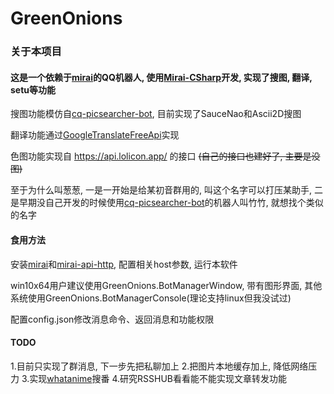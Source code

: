 # GreenOnions



### 关于本项目

#### 这是一个依赖于[mirai](https://github.com/mamoe/mirai)的QQ机器人, 使用[Mirai-CSharp](https://github.com/Executor-Cheng/Mirai-CSharp)开发, 实现了搜图, 翻译, setu等功能

搜图功能模仿自[cq-picsearcher-bot](https://github.com/Tsuk1ko/cq-picsearcher-bot), 目前实现了SauceNao和Ascii2D搜图

翻译功能通过[GoogleTranslateFreeApi](https://github.com/wadereye/GoogleTranslateFreeApi)实现

色图功能实现自 https://api.lolicon.app/ 的接口 ~~(自己的接口也建好了, 主要是没图)~~

至于为什么叫葱葱, 一是一开始是给某初音群用的, 叫这个名字可以打压某助手, 二是早期没自己开发的时候使用[cq-picsearcher-bot](https://github.com/Tsuk1ko/cq-picsearcher-bot)的机器人叫竹竹, 就想找个类似的名字

#### 食用方法

安装[mirai](https://github.com/mamoe/mirai)和[mirai-api-http](https://github.com/project-mirai/mirai-api-http), 配置相关host参数, 运行本软件

win10x64用户建议使用GreenOnions.BotManagerWindow, 带有图形界面, 其他系统使用GreenOnions.BotManagerConsole(理论支持linux但我没试过)

配置config.json修改消息命令、返回消息和功能权限


#### TODO
1.目前只实现了群消息, 下一步先把私聊加上
2.把图片本地缓存加上, 降低网络压力
3.实现[whatanime](https://trace.moe/)搜番
4.研究RSSHUB看看能不能实现文章转发功能
